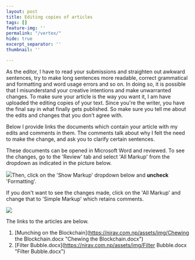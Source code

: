 ```yaml
---
layout: post
title: Editing copies of articles
tags: []
feature-img: ''
permalink: "/vertex/"
hide: true
excerpt_separator: ''
thumbnail: ''

---
```

As the editor, I have to read your submissions and straighten out awkward sentences, try to make long sentences more readable, correct grammatical and formatting and word usage errors and so on. In doing so, it is possible that I misunderstand your creative intentions and make unwarranted changes. To make sure your article is the way you want it, I am have uploaded the editing copies of your text. Since you're the writer, you have the final say in what finally gets published. So make sure you tell me about the edits and changes that you don't agree with.

Below I provide links the documents which contain your article with my edits and comments in them. The comments talk about why I felt the need to make the change, and ask you to clarify certain sentences. 

These documents can be opened in Microsoft Word and reviewed. To see the changes, go to the 'Review' tab and select 'All Markup' from the dropdown as indicated in the picture below.

![](https://nirav.com.np/assets/img/scr1.png)Then, click on the 'Show Markup' dropdown below and **uncheck** 'Formatting'.

If you don't want to see the changes made, click on the 'All Markup' and change that to 'Simple Markup' which retains comments.

![](https://nirav.com.np/assets/img/scr2.png)

The links to the articles are below.

1. [Munching on the Blockchain](https://nirav.com.np/assets/img/Chewing the Blockchain.docx "Chewing the Blockchain.docx")
2. [Filter Bubble.docx](https://nirav.com.np/assets/img/Filter Bubble.docx "Filter Bubble.docx")